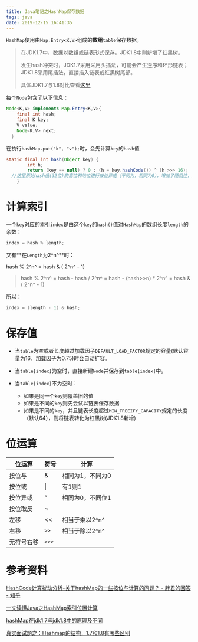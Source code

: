 ```yaml
---
title: Java笔记之HashMap保存数据
tags: java
date: 2019-12-15 16:41:35
---
```


`HashMap`使用由`Map.Entry<K,V>`组成的**数组**`table`保存数据。

> 在JDK1.7中，数据以数组或链表形式保存，JDK1.8中则新增了红黑树。
>
> 发生hash冲突时，JDK1.7采用采用头插法，可能会产生逆序和环形链表；JDK1.8采用尾插法，直接插入链表或红黑树尾部。
>
> 具体JDK1.7与1.8对比查看[这里](https://blog.csdn.net/qq_36520235/article/details/82417949)

每个`Node`包含了以下信息：

```java
Node<K,V> implements Map.Entry<K,V>{
    final int hash;
    final K key;
    V value;
    Node<K,V> next;
  }
```

在执行`hashMap.put("k", "v");`时，会先计算`key`的`hash`值

```java
static final int hash(Object key) {
        int h;
        return (key == null) ? 0 : (h = key.hashCode()) ^ (h >>> 16);
  //这里原始hash值(32位)的高位和地位进行按位异或（不同为，相同为0），增加了随机性，避免因为hashCode计算得到的hash值（低位相同概率高）计算索引时（见下文↓）一直取低位值而可能导致的索引一直的重复问题。
    }
```

# 计算索引

一个`key`对应的索引`index`是由这个`key`的`hash()`值对`HashMap`的数组长度`length`的余数：

```java
index = hash % length;
```

又有**在`Length`为2^n^**时：

hash % 2^n^ =  hash & ( 2^n^ - 1)

> hash % 2^n^ = hash - hash / 2^n^ = hash - (hash>>n) * 2^n^ = hash & ( 2^n^ - 1)

所以：

```java
index = (length - 1) & hash;
```

# 保存值

* 当`table`为空或者长度超过加载因子`DEFAULT_LOAD_FACTOR`规定的容量(默认容量为16，加载因子为0.75)时会自动扩容。

* 当`table[index]`为空时，直接新建`Node`并保存到`table[index]`中。

* 当`table[index]`不为空时：
  * 如果是同一个`key`则覆盖旧的值
  * 如果是不同的`key`则先尝试以链表保存数据
  * 如果是不同的`key`，并且链表长度超过`MIN_TREEIFY_CAPACITY`规定的长度（默认64），则将链表转化为红黑树(JDK1.8新增)

# 位运算

| 位运算     | 符号  | 计算             |
| ---------- | ----- | ---------------- |
| 按位与     | &     | 相同为1，不同为0 |
| 按位或     | \|    | 有1则1           |
| 按位异或   | ^     | 相同为0，不同位1 |
| 按位取反   | ~     |                  |
| 左移       | <<    | 相当于乘以2^n^   |
| 右移       | `>>`  | 相当于除以2^n^   |
| 无符号右移 | `>>>` |                  |



# 参考资料

[HashCode计算扰动分析-关于hashMap的一些按位与计算的问题？ - 胖君的回答 - 知乎 ](https://www.zhihu.com/question/28562088/answer/111668116)

[一文读懂Java之HashMap索引位置计算](http://baijiahao.baidu.com/s?id=1646023968436883100&wfr=spider&for=pc)

[hashMap在jdk1.7与jdk1.8中的原理及不同](https://blog.csdn.net/changhangshi/article/details/82114727)

[真实面试题之：Hashmap的结构，1.7和1.8有哪些区别](https://blog.csdn.net/qq_36520235/article/details/82417949)